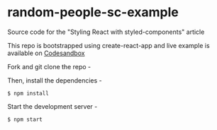 # random-people-sc-example
Source code for the "Styling React with styled-components" article

This repo is bootstrapped using create-react-app and live example is available on [Codesandbox](https://codesandbox.io/s/github/drenther/random-people-sc-example/tree/master/)

Fork and git clone the repo - 

Then, install the dependencies -

```
$ npm install
```

Start the development server - 

```
$ npm start
```
